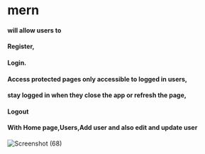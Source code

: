 # mern 

#### will allow users to 
#### Register,
#### Login.
#### Access protected pages only accessible to logged in users,
#### stay logged in when they close the app or refresh the page,
#### Logout
#### With Home page,Users,Add user and also edit and update user


![Screenshot (68)](https://user-images.githubusercontent.com/60787730/89733997-da331b80-da76-11ea-8194-c73657b70ce4.png)
